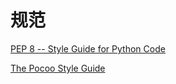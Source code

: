 # 规范

[PEP 8 -- Style Guide for Python Code](https://www.python.org/dev/peps/pep-0008/)

[The Pocoo Style Guide](http://www.pocoo.org/internal/styleguide/)